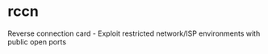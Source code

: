 # rccn
Reverse connection card - Exploit restricted network/ISP environments with public open ports
